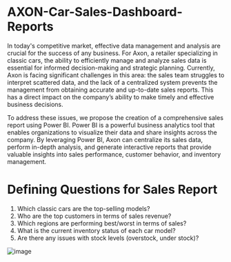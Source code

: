 # AXON-Car-Sales-Dashboard-Reports

In today's competitive market, effective data management and analysis are crucial for the success of any business. For Axon, a retailer specializing in classic cars, the ability to efficiently manage and analyze sales data is essential for informed decision-making and strategic planning. Currently, Axon is facing significant challenges in this area: the sales team struggles to interpret scattered data, and the lack of a centralized system prevents the management from obtaining accurate and up-to-date sales reports. This has a direct impact on the company’s ability to make timely and effective business decisions.

To address these issues, we propose the creation of a comprehensive sales report using Power BI. Power BI is a powerful business analytics tool that enables organizations to visualize their data and share insights across the company. By leveraging Power BI, Axon can centralize its sales data, perform in-depth analysis, and generate interactive reports that provide valuable insights into sales performance, customer behavior, and inventory management.

#	Defining Questions for Sales Report

1.	Which classic cars are the top-selling models?
2.	Who are the top customers in terms of sales revenue?
3.	Which regions are performing best/worst in terms of sales?
4.	What is the current inventory status of each car model?
5.	Are there any issues with stock levels (overstock, under stock)?

![image](https://github.com/Nirmal-Sarkar/AXON-Car-Sales-Dashboard-Reports/assets/173304823/ac9314ff-abd1-4ea0-905e-10024cdb5d29)

